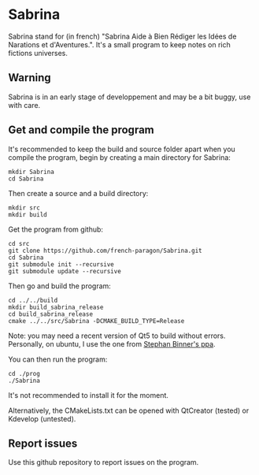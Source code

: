 # Sabrina
Sabrina stand for (in french) "Sabrina Aide à Bien Rédiger les Idées de Narations et d'Aventures.". 
It's a small program to keep notes on rich fictions universes.

## Warning

Sabrina is in an early stage of developpement and may be a bit buggy, use with care.

## Get and compile the program

It's recommended to keep the build and source folder apart when you compile the program, begin by creating a main directory for Sabrina:

```
mkdir Sabrina
cd Sabrina
```

Then create a source and a build directory:

```
mkdir src
mkdir build
```

Get the program from github:

```
cd src
git clone https://github.com/french-paragon/Sabrina.git
cd Sabrina
git submodule init --recursive
git submodule update --recursive
```

Then go and build the program:

```
cd ../../build
mkdir build_sabrina_release
cd build_sabrina_release
cmake ../../src/Sabrina -DCMAKE_BUILD_TYPE=Release
```

Note: you may need a recent version of Qt5 to build without errors. Personally, on ubuntu, I use the one from [Stephan Binner's ppa](https://launchpad.net/~beineri/+archive/ubuntu/opt-qt-5.10.1-xenial).

You can then run the program:

```
cd ./prog 
./Sabrina
```

It's not recommended to install it for the moment.

Alternatively, the CMakeLists.txt can be opened with QtCreator (tested) or Kdevelop (untested).


## Report issues

Use this github repository to report issues on the program.
